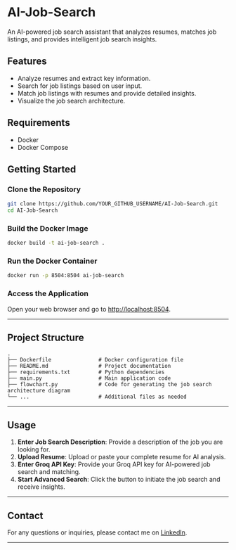 


# AI-Job-Search  

An AI-powered job search assistant that analyzes resumes, matches job listings, and provides intelligent job search insights.  

## Features  

- Analyze resumes and extract key information.  
- Search for job listings based on user input.  
- Match job listings with resumes and provide detailed insights.  
- Visualize the job search architecture.  

## Requirements  

- Docker  
- Docker Compose  

## Getting Started  

### Clone the Repository  

```bash  
git clone https://github.com/YOUR_GITHUB_USERNAME/AI-Job-Search.git  
cd AI-Job-Search  
```  

### Build the Docker Image  

```bash  
docker build -t ai-job-search .  
```  

### Run the Docker Container  

```bash  
docker run -p 8504:8504 ai-job-search  
```  

### Access the Application  

Open your web browser and go to [http://localhost:8504](http://localhost:8504).  

---

## Project Structure  

```
.
├── Dockerfile               # Docker configuration file
├── README.md                # Project documentation
├── requirements.txt         # Python dependencies
├── main.py                  # Main application code
├── flowchart.py             # Code for generating the job search architecture diagram
└── ...                      # Additional files as needed
```  

---

## Usage  

1. **Enter Job Search Description**: Provide a description of the job you are looking for.  
2. **Upload Resume**: Upload or paste your complete resume for AI analysis.  
3. **Enter Groq API Key**: Provide your Groq API key for AI-powered job search and matching.  
4. **Start Advanced Search**: Click the button to initiate the job search and receive insights.  

---

## Contact  

For any questions or inquiries, please contact me on [LinkedIn](https://www.linkedin.com/in/nihar-palem-1b955a183/).  

---

